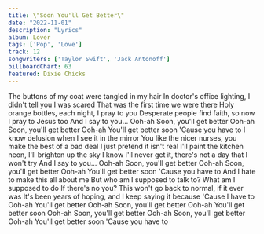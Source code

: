 ```yaml
---
title: \"Soon You'll Get Better\"
date: "2022-11-01"
description: "Lyrics"
album: Lover
tags: ['Pop', 'Love']
track: 12
songwriters: ['Taylor Swift', 'Jack Antonoff']
billboardChart: 63
featured: Dixie Chicks
---
```


The buttons of my coat were tangled in my hair
In doctor's office lighting, I didn't tell you I was scared
That was the first time we were there
Holy orange bottles, each night, I pray to you
Desperate people find faith, so now I pray to Jesus too
And I say to you...
Ooh-ah
Soon, you'll get better
Ooh-ah
Soon, you'll get better
Ooh-ah
You'll get better soon
'Cause you have to
I know delusion when I see it in the mirror
You like the nicer nurses, you make the best of a bad deal
I just pretend it isn't real
I'll paint the kitchen neon, I'll brighten up the sky
I know I'll never get it, there's not a day that I won't try
And I say to you...
Ooh-ah
Soon, you'll get better
Ooh-ah
Soon, you'll get better
Ooh-ah
You'll get better soon
'Cause you have to
And I hate to make this all about me
But who am I supposed to talk to?
What am I supposed to do
If there's no you?
This won't go back to normal, if it ever was
It's been years of hoping, and I keep saying it because
'Cause I have to
Ooh-ah
You'll get better
Ooh-ah
Soon, you'll get better
Ooh-ah
You'll get better soon
Ooh-ah
Soon, you'll get better
Ooh-ah
Soon, you'll get better
Ooh-ah
You'll get better soon
'Cause you have to